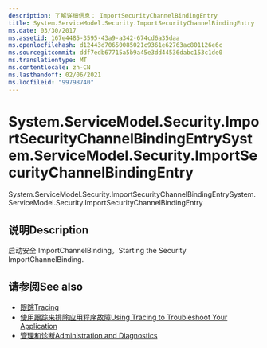 ```yaml
---
description: 了解详细信息： ImportSecurityChannelBindingEntry
title: System.ServiceModel.Security.ImportSecurityChannelBindingEntry
ms.date: 03/30/2017
ms.assetid: 167e4485-3595-43a9-a342-674cd6a35daa
ms.openlocfilehash: d12443d70650085021c9361e62763ac801126e6c
ms.sourcegitcommit: ddf7edb67715a5b9a45e3dd44536dabc153c1de0
ms.translationtype: MT
ms.contentlocale: zh-CN
ms.lasthandoff: 02/06/2021
ms.locfileid: "99798740"
---
```

# <a name="systemservicemodelsecurityimportsecuritychannelbindingentry"></a><span data-ttu-id="61536-103">System.ServiceModel.Security.ImportSecurityChannelBindingEntry</span><span class="sxs-lookup"><span data-stu-id="61536-103">System.ServiceModel.Security.ImportSecurityChannelBindingEntry</span></span>

<span data-ttu-id="61536-104">System.ServiceModel.Security.ImportSecurityChannelBindingEntry</span><span class="sxs-lookup"><span data-stu-id="61536-104">System.ServiceModel.Security.ImportSecurityChannelBindingEntry</span></span>  
  
## <a name="description"></a><span data-ttu-id="61536-105">说明</span><span class="sxs-lookup"><span data-stu-id="61536-105">Description</span></span>  

 <span data-ttu-id="61536-106">启动安全 ImportChannelBinding。</span><span class="sxs-lookup"><span data-stu-id="61536-106">Starting the Security ImportChannelBinding.</span></span>  
  
## <a name="see-also"></a><span data-ttu-id="61536-107">请参阅</span><span class="sxs-lookup"><span data-stu-id="61536-107">See also</span></span>

- [<span data-ttu-id="61536-108">跟踪</span><span class="sxs-lookup"><span data-stu-id="61536-108">Tracing</span></span>](index.md)
- [<span data-ttu-id="61536-109">使用跟踪来排除应用程序故障</span><span class="sxs-lookup"><span data-stu-id="61536-109">Using Tracing to Troubleshoot Your Application</span></span>](using-tracing-to-troubleshoot-your-application.md)
- [<span data-ttu-id="61536-110">管理和诊断</span><span class="sxs-lookup"><span data-stu-id="61536-110">Administration and Diagnostics</span></span>](../index.md)
